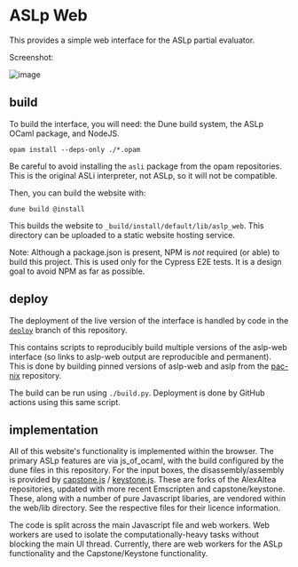 # ASLp Web

This provides a simple web interface for the ASLp partial evaluator.

Screenshot:

![image](https://github.com/katrinafyi/aslp-web/assets/39479354/32f352bb-e178-4321-832b-29717f28c10e)

## build

To build the interface, you will need: the Dune build system, the ASLp OCaml package, and NodeJS. 
```
opam install --deps-only ./*.opam
```
Be careful to avoid installing the `asli` package from the opam repositories.
This is the original ASLi interpreter, not ASLp, so it will not be compatible.

Then, you can build the website with:
```
dune build @install
```
This builds the website to `_build/install/default/lib/aslp_web`.
This directory can be uploaded to a static website hosting service.

Note: Although a package.json is present, NPM is _not_ required (or able) to build this project. This is used only for the Cypress E2E tests. It is a design goal to avoid NPM as far as possible.

## deploy

The deployment of the live version of the interface is handled by code in the
[`deploy`](https://github.com/katrinafyi/aslp-web/tree/deploy)
branch of this repository.

This contains scripts to reproducibly build multiple versions of the aslp-web interface
(so links to aslp-web output are reproducible and permanent).
This is done by building pinned versions of aslp-web and aslp from the [pac-nix](https://github.com/katrinafyi/pac-nix)
repository.

The build can be run using `./build.py`.
Deployment is done by GitHub actions using this same script.

## implementation

All of this website's functionality is implemented within the browser.
The primary ASLp features are via js\_of\_ocaml, with the build
configured by the dune files in this repository.
For the input boxes, the disassembly/assembly is provided by
[capstone.js](https://github.com/rina-forks/capstone.js) /
[keystone.js](https://github.com/ailrst/keystone.js).
These are forks of the AlexAltea repositories, updated
with more recent Emscripten and capstone/keystone.
These, along with a number of pure Javascript libaries,
are vendored within the web/lib directory.
See the respective files for their licence information.

The code is split across the main Javascript file and web workers.
Web workers are used to isolate the computationally-heavy tasks
without blocking the main UI thread.
Currently, there are web workers for the ASLp functionality and the
Capstone/Keystone functionality.


